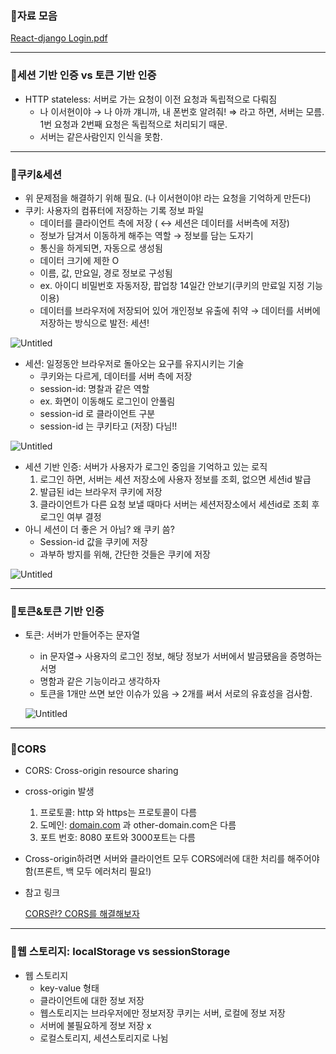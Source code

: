 ### 📍자료 모음

[React-django Login.pdf](https://s3-us-west-2.amazonaws.com/secure.notion-static.com/4b06ce5f-f32f-49a4-a368-ef62b5015426/React-django_Login.pdf)

---

### 📍세션 기반 인증 vs 토큰 기반 인증

- HTTP stateless: 서버로 가는 요청이 이전 요청과 독립적으로 다뤄짐
    - 나 이서현이야 → 나 아까 걔니까, 내 폰번호 알려줘! ⇒ 라고 하면, 서버는 모름. 1번 요청과 2번째 요청은 독립적으로 처리되기 때문.
    - 서버는 같은사람인지 인식을 못함.

---

### 📍쿠키&세션

- 위 문제점을 해결하기 위해 필요. (나 이서현이야! 라는 요청을 기억하게 만든다)
- 쿠키: 사용자의 컴퓨터에 저장하는 기록 정보 파일
    - 데이터를 클라이언트 측에 저장 
    ( ↔ 세션은 데이터를 서버측에 저장)
    - 정보가 담겨서 이동하게 해주는 역할 → 정보를 담는 도자기
    - 통신을 하게되면, 자동으로 생성됨
    - 데이터  크기에 제한 O
    - 이름, 값, 만요일, 경로 정보로 구성됨
    - ex. 아이디 비밀번호 자동저장, 팝업창 14일간 안보기(쿠키의 만료일 지정 기능 이용)
    - 데이터를 브라우저에 저장되어 있어 개인정보 유출에 취약
    → 데이터를 서버에 저장하는 방식으로 발전: 세션!

![Untitled](https://s3-us-west-2.amazonaws.com/secure.notion-static.com/dd002139-40ad-40bb-8ee9-3a298812d1b1/Untitled.png)

- 세션: 일정동안 브라우저로 돌아오는 요구를 유지시키는 기술
    - 쿠키와는 다르게, 데이터를 서버 측에 저장
    - session-id: 명찰과 같은 역할
    - ex. 화면이 이동해도 로그인이 안풀림
    - session-id 로 클라이언트 구분
    - session-id 는 쿠키타고 (저장) 다님!!
    

![Untitled](https://s3-us-west-2.amazonaws.com/secure.notion-static.com/e68c7293-7e53-4795-96fa-10a7ee1b4a03/Untitled.png)

- 세션 기반 인증: 서버가 사용자가 로그인 중임을 기억하고 있는 로직
    1. 로그인 하면, 서버는 세션 저장소에 사용자 정보를
    조회, 없으면 세션id 발급
    2. 발급된 id는 브라우저 쿠키에 저장
    3. 클라이언트가 다른 요청 보낼 때마다 서버는
    세션저장소에서 세션id로 조회 후 로그인 여부 결정
- 아니 세션이 더 좋은 거 아님? 왜 쿠키 씀?
    - Session-id 값을 쿠키에 저장
    - 과부하 방지를 위해, 간단한 것들은 쿠키에 저장
    

![Untitled](https://s3-us-west-2.amazonaws.com/secure.notion-static.com/1ec3b075-8e5f-4f48-abf2-a33c0d1279e2/Untitled.png)

---

### 📍토큰&토큰 기반 인증

- 토큰: 서버가 만들어주는 문자열
    - in 문자열→ 사용자의 로그인 정보, 해당 정보가 서버에서 발금됐음을 증명하는 서명
    - 명함과 같은 기능이라고 생각하자
    - 토큰을 1개만 쓰면 보안 이슈가 있음 → 2개를 써서 서로의 유효성을 검사함.
    
    ![Untitled](https://s3-us-west-2.amazonaws.com/secure.notion-static.com/80f0f2ed-ed35-43c0-a344-f7e406094db3/Untitled.png)

---

### 📍CORS

- CORS: Cross-origin resource sharing
- cross-origin 발생
    1. 프로토콜: http 와 https는 프로토콜이 다름
    2. 도메인: [domain.com](http://domain.com) 과 other-domain.com은 다름
    3. 포트 번호: 8080 포트와 3000포트는 다름
- Cross-origin하려면 서버와 클라이언트 모두 CORS에러에 대한 처리를 해주어야 함(프론트, 백 모두 에러처리 필요!)
- 참고 링크
    
    [CORS란? CORS를 해결해보자](https://bohyeon-n.github.io/deploy/web/cors.html)
    

---

### 📍웹 스토리지: localStorage vs sessionStorage

- 웹 스토리지
    - key-value 형태
    - 클라이언트에 대한 정보 저장
    - 웹스토리지는 브라우저에만 정보저장
    쿠키는 서버, 로컬에 정보 저장
    - 서버에 불필요하게 정보 저장 x
    - 로컬스토리지, 세션스토리지로 나뉨
